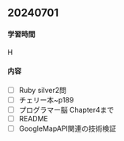 ## 20240701
#### 学習時間
H
#### 内容
- [ ] Ruby silver2問
- [ ] チェリー本~p189
- [ ] プログラマー脳 Chapter4まで
- [ ] README
- [ ] GoogleMapAPI関連の技術検証
